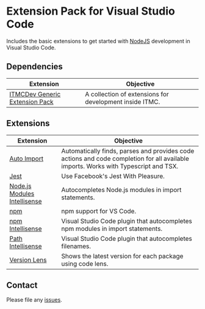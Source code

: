 # Extension Pack for Visual Studio Code

Includes the basic extensions to get started with [NodeJS](http://nodejs.com/) development in Visual Studio Code.

## Dependencies

Extension | Objective
--------- | ---------
[ITMCDev Generic Extension Pack](https://marketplace.visualstudio.com/items?itemName=itmcdev.generic-extension-pack) | A collection of extensions for development inside ITMC.

## Extensions

Extension | Objective
--------- | ---------
[Auto Import](https://marketplace.visualstudio.com/items?itemName=steoates.autoimport) | Automatically finds, parses and provides code actions and code completion for all available imports. Works with Typescript and TSX.
[Jest](https://marketplace.visualstudio.com/items?itemName=orta.vscode-jest) | Use Facebook's Jest With Pleasure.
[Node.js Modules Intellisense](https://marketplace.visualstudio.com/items?itemName=leizongmin.node-module-intellisense) | Autocompletes Node.js modules in import statements.
[npm](https://marketplace.visualstudio.com/items?itemName=eg2.vscode-npm-script) | npm support for VS Code.
[npm Intellisense](https://marketplace.visualstudio.com/items?itemName=christian-kohler.npm-intellisense) | Visual Studio Code plugin that autocompletes npm modules in import statements.
[Path Intellisense](https://marketplace.visualstudio.com/items?itemName=christian-kohler.path-intellisense) | Visual Studio Code plugin that autocompletes filenames.
[Version Lens](https://marketplace.visualstudio.com/items?itemName=pflannery.vscode-versionlens) | Shows the latest version for each package using code lens.

## Contact

Please file any [issues](https://github.com/itmcdev/vscode-extensions/issues).